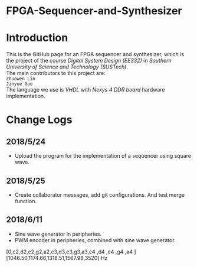 # FPGA-Sequencer-and-Synthesizer

Introduction
=
This is the GitHub page for an FPGA sequencer and synthesizer, which is the project of the course *Digital System Design (EE332)* in *Southern University of Science and Technology (SUSTech)*. <br>
The main contributors to this project are:<br>`Zhuowen Lin`<br>`Jinyue Guo`<br>
The language we use is *VHDL* with *Nexys 4 DDR board* hardware implementation.

Change Logs
=
2018/5/24
-
* Upload the program for the implementation of a sequencer using square wave.

2018/5/25
-
* Create collaborator messages, add git configurations. And test merge function.

2018/6/11
-
* Sine wave generator in peripheries.
* PWM encoder in peripheries, combined with sine wave generator.

[0,c2,d2,e2,g2,a2,c3,d3,e3,g3,a3,c4     ,d4     ,e4     ,g4     ,a4  ]
                                [1046.50,1174.66,1318.51,1567.98,3520] Hz